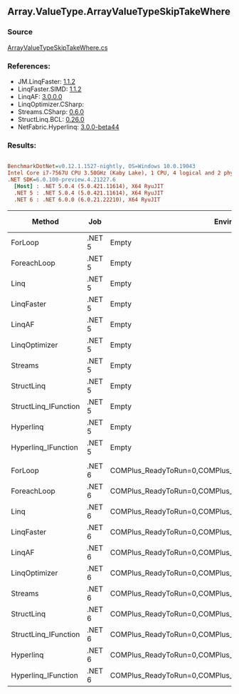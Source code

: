 ﻿## Array.ValueType.ArrayValueTypeSkipTakeWhere

### Source
[ArrayValueTypeSkipTakeWhere.cs](../LinqBenchmarks/Array/ValueType/ArrayValueTypeSkipTakeWhere.cs)

### References:
- JM.LinqFaster: [1.1.2](https://www.nuget.org/packages/JM.LinqFaster/1.1.2)
- LinqFaster.SIMD: [1.1.2](https://www.nuget.org/packages/LinqFaster.SIMD/1.0.3)
- LinqAF: [3.0.0.0](https://www.nuget.org/packages/LinqAF/3.0.0.0)
- LinqOptimizer.CSharp: [](https://www.nuget.org/packages/LinqOptimizer.CSharp/)
- Streams.CSharp: [0.6.0](https://www.nuget.org/packages/Streams.CSharp/0.6.0)
- StructLinq.BCL: [0.26.0](https://www.nuget.org/packages/StructLinq/0.26.0)
- NetFabric.Hyperlinq: [3.0.0-beta44](https://www.nuget.org/packages/NetFabric.Hyperlinq/3.0.0-beta44)

### Results:
``` ini

BenchmarkDotNet=v0.12.1.1527-nightly, OS=Windows 10.0.19043
Intel Core i7-7567U CPU 3.50GHz (Kaby Lake), 1 CPU, 4 logical and 2 physical cores
.NET SDK=6.0.100-preview.4.21227.6
  [Host] : .NET 5.0.4 (5.0.421.11614), X64 RyuJIT
  .NET 5 : .NET 5.0.4 (5.0.421.11614), X64 RyuJIT
  .NET 6 : .NET 6.0.0 (6.0.21.22210), X64 RyuJIT


```
|               Method |    Job |                                                   EnvironmentVariables |  Runtime | Skip | Count |        Mean |       Error |      StdDev |  Ratio | RatioSD |   Gen 0 |   Gen 1 | Gen 2 | Allocated |
|--------------------- |------- |----------------------------------------------------------------------- |--------- |----- |------ |------------:|------------:|------------:|-------:|--------:|--------:|--------:|------:|----------:|
|              ForLoop | .NET 5 |                                                                  Empty | .NET 5.0 | 1000 |   100 |    493.4 ns |     1.36 ns |     1.27 ns |   1.00 |    0.00 |       - |       - |     - |         - |
|          ForeachLoop | .NET 5 |                                                                  Empty | .NET 5.0 | 1000 |   100 |  2,681.6 ns |    13.12 ns |    12.28 ns |   5.43 |    0.03 |  0.0153 |       - |     - |      32 B |
|                 Linq | .NET 5 |                                                                  Empty | .NET 5.0 | 1000 |   100 |  2,274.2 ns |    12.84 ns |    12.01 ns |   4.61 |    0.03 |  0.1526 |       - |     - |     320 B |
|           LinqFaster | .NET 5 |                                                                  Empty | .NET 5.0 | 1000 |   100 |  2,201.8 ns |    39.03 ns |    36.51 ns |   4.46 |    0.08 | 10.7803 |       - |     - |  22,560 B |
|               LinqAF | .NET 5 |                                                                  Empty | .NET 5.0 | 1000 |   100 |  7,034.4 ns |   135.45 ns |   126.70 ns |  14.26 |    0.25 |       - |       - |     - |         - |
|        LinqOptimizer | .NET 5 |                                                                  Empty | .NET 5.0 | 1000 |   100 | 60,909.6 ns |   673.02 ns |   629.54 ns | 123.44 |    1.44 | 74.0356 |       - |     - | 158,247 B |
|              Streams | .NET 5 |                                                                  Empty | .NET 5.0 | 1000 |   100 |  8,752.4 ns |    44.00 ns |    41.16 ns |  17.74 |    0.10 |  0.5493 |       - |     - |   1,152 B |
|           StructLinq | .NET 5 |                                                                  Empty | .NET 5.0 | 1000 |   100 |    699.0 ns |     6.20 ns |     5.49 ns |   1.42 |    0.01 |  0.0458 |       - |     - |      96 B |
| StructLinq_IFunction | .NET 5 |                                                                  Empty | .NET 5.0 | 1000 |   100 |    569.0 ns |     2.29 ns |     2.14 ns |   1.15 |    0.00 |       - |       - |     - |         - |
|            Hyperlinq | .NET 5 |                                                                  Empty | .NET 5.0 | 1000 |   100 |  1,087.0 ns |     4.58 ns |     4.29 ns |   2.20 |    0.01 |       - |       - |     - |         - |
|  Hyperlinq_IFunction | .NET 5 |                                                                  Empty | .NET 5.0 | 1000 |   100 |    794.1 ns |     3.36 ns |     2.80 ns |   1.61 |    0.01 |       - |       - |     - |         - |
|                      |        |                                                                        |          |      |       |             |             |             |        |         |         |         |       |           |
|              ForLoop | .NET 6 | COMPlus_ReadyToRun=0,COMPlus_TC_QuickJitForLoops=1,COMPlus_TieredPGO=1 | .NET 6.0 | 1000 |   100 |    493.8 ns |     2.97 ns |     2.78 ns |   1.00 |    0.00 |       - |       - |     - |         - |
|          ForeachLoop | .NET 6 | COMPlus_ReadyToRun=0,COMPlus_TC_QuickJitForLoops=1,COMPlus_TieredPGO=1 | .NET 6.0 | 1000 |   100 |  1,703.1 ns |     7.67 ns |     7.18 ns |   3.45 |    0.02 |  0.0153 |       - |     - |      32 B |
|                 Linq | .NET 6 | COMPlus_ReadyToRun=0,COMPlus_TC_QuickJitForLoops=1,COMPlus_TieredPGO=1 | .NET 6.0 | 1000 |   100 |  1,782.8 ns |     6.24 ns |     5.53 ns |   3.61 |    0.02 |  0.1526 |       - |     - |     320 B |
|           LinqFaster | .NET 6 | COMPlus_ReadyToRun=0,COMPlus_TC_QuickJitForLoops=1,COMPlus_TieredPGO=1 | .NET 6.0 | 1000 |   100 |  2,228.1 ns |    37.98 ns |    35.53 ns |   4.51 |    0.08 | 10.7803 |       - |     - |  22,560 B |
|               LinqAF | .NET 6 | COMPlus_ReadyToRun=0,COMPlus_TC_QuickJitForLoops=1,COMPlus_TieredPGO=1 | .NET 6.0 | 1000 |   100 |  7,030.9 ns |   137.67 ns |   141.38 ns |  14.20 |    0.28 |       - |       - |     - |         - |
|        LinqOptimizer | .NET 6 | COMPlus_ReadyToRun=0,COMPlus_TC_QuickJitForLoops=1,COMPlus_TieredPGO=1 | .NET 6.0 | 1000 |   100 | 69,712.6 ns | 1,265.36 ns | 1,183.62 ns | 141.17 |    2.46 | 57.7393 | 19.1650 |     - | 157,950 B |
|              Streams | .NET 6 | COMPlus_ReadyToRun=0,COMPlus_TC_QuickJitForLoops=1,COMPlus_TieredPGO=1 | .NET 6.0 | 1000 |   100 |  8,188.9 ns |    49.40 ns |    43.79 ns |  16.58 |    0.11 |  0.5493 |       - |     - |   1,152 B |
|           StructLinq | .NET 6 | COMPlus_ReadyToRun=0,COMPlus_TC_QuickJitForLoops=1,COMPlus_TieredPGO=1 | .NET 6.0 | 1000 |   100 |    675.7 ns |     7.50 ns |     6.64 ns |   1.37 |    0.02 |  0.0458 |       - |     - |      96 B |
| StructLinq_IFunction | .NET 6 | COMPlus_ReadyToRun=0,COMPlus_TC_QuickJitForLoops=1,COMPlus_TieredPGO=1 | .NET 6.0 | 1000 |   100 |    555.9 ns |     1.60 ns |     1.50 ns |   1.13 |    0.01 |       - |       - |     - |         - |
|            Hyperlinq | .NET 6 | COMPlus_ReadyToRun=0,COMPlus_TC_QuickJitForLoops=1,COMPlus_TieredPGO=1 | .NET 6.0 | 1000 |   100 |  1,090.3 ns |     4.91 ns |     4.35 ns |   2.21 |    0.01 |       - |       - |     - |         - |
|  Hyperlinq_IFunction | .NET 6 | COMPlus_ReadyToRun=0,COMPlus_TC_QuickJitForLoops=1,COMPlus_TieredPGO=1 | .NET 6.0 | 1000 |   100 |    791.3 ns |     2.74 ns |     2.43 ns |   1.60 |    0.01 |       - |       - |     - |         - |
